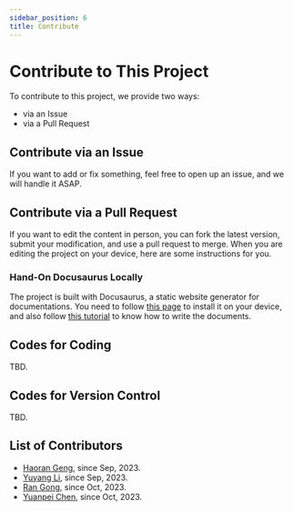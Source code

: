 ```yaml
---
sidebar_position: 6
title: Contribute
---
```


# Contribute to This Project

To contribute to this project, we provide two ways:

- via an Issue
- via a Pull Request

## Contribute via an Issue

If you want to add or fix something, feel free to open up an issue, and we will handle it ASAP.

## Contribute via a Pull Request

If you want to edit the content in person, you can fork the latest version, submit your modification, and use a pull request to merge. When you are editing the project on your device, here are some instructions for you.

### Hand-On Docusaurus Locally

The project is built with Docusaurus, a static website generator for documentations. You need to follow [this page](https://docusaurus.io/zh-CN/docs/installation) to install it on your device, and also follow [this tutorial](https://docusaurus.io/zh-CN/docs/category/guides) to know how to write the documents.

## Codes for Coding

TBD.

## Codes for Version Control

TBD.

## List of Contributors

- [Haoran Geng](https://geng-haoran.github.io/), since Sep, 2023.
- [Yuyang Li](https://yuyangli.com/), since Sep, 2023.
- [Ran Gong](https://nikepupu.github.io/), since Oct, 2023.
- [Yuanpei Chen](https://cypypccpy.github.io/), since Oct, 2023.
